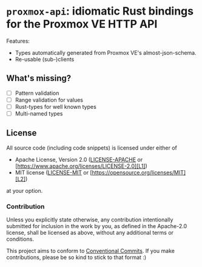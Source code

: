 # `proxmox-api`: idiomatic Rust bindings for the Proxmox VE HTTP API

Features:

* Types automatically generated from Proxmox VE's almost-json-schema.
* Re-usable (sub-)clients


## What's missing?

- [ ] Pattern validation
- [ ] Range validation for values
- [ ] Rust-types for well known types
- [ ] Multi-named types

## License

All source code (including code snippets) is licensed under either of

- Apache License, Version 2.0 ([LICENSE-APACHE](LICENSE-APACHE) or
  [https://www.apache.org/licenses/LICENSE-2.0][L1])
- MIT license ([LICENSE-MIT](LICENSE-MIT) or
  [https://opensource.org/licenses/MIT][L2])

[L1]: https://www.apache.org/licenses/LICENSE-2.0
[L2]: https://opensource.org/licenses/MIT

at your option.

### Contribution

Unless you explicitly state otherwise, any contribution intentionally submitted
for inclusion in the work by you, as defined in the Apache-2.0 license, shall be
licensed as above, without any additional terms or conditions.

This project aims to conform to [Conventional Commits]. If you make contributions,
please be so kind to stick to that format :)

[Conventional Commits]: https://www.conventionalcommits.org/en/v1.0.0/#summary